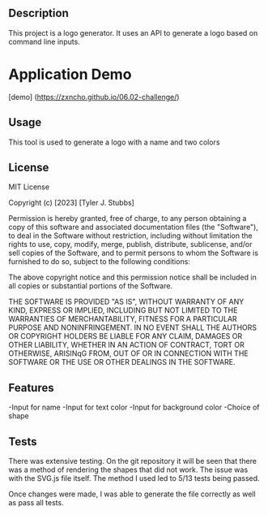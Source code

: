 ## Description

This project is a logo generator. It uses an API to generate a logo based on command line inputs.

# Application Demo

[demo] (https://zxncho.github.io/06.02-challenge/)


## Usage

This tool is used to generate a logo with a name and two colors

## License

MIT License

Copyright (c) [2023] [Tyler J. Stubbs]

Permission is hereby granted, free of charge, to any person obtaining a copy
of this software and associated documentation files (the "Software"), to deal
in the Software without restriction, including without limitation the rights
to use, copy, modify, merge, publish, distribute, sublicense, and/or sell
copies of the Software, and to permit persons to whom the Software is
furnished to do so, subject to the following conditions:

The above copyright notice and this permission notice shall be included in all
copies or substantial portions of the Software.

THE SOFTWARE IS PROVIDED "AS IS", WITHOUT WARRANTY OF ANY KIND, EXPRESS OR
IMPLIED, INCLUDING BUT NOT LIMITED TO THE WARRANTIES OF MERCHANTABILITY,
FITNESS FOR A PARTICULAR PURPOSE AND NONINFRINGEMENT. IN NO EVENT SHALL THE
AUTHORS OR COPYRIGHT HOLDERS BE LIABLE FOR ANY CLAIM, DAMAGES OR OTHER
LIABILITY, WHETHER IN AN ACTION OF CONTRACT, TORT OR OTHERWISE, ARISINqG FROM,
OUT OF OR IN CONNECTION WITH THE SOFTWARE OR THE USE OR OTHER DEALINGS IN THE
SOFTWARE.


## Features

-Input for name
-Input for text color
-Input for background color
-Choice of shape

## Tests

There was extensive testing. On the git repository it will be seen that there was a method of rendering the shapes that did not work. The issue was with the SVG.js file itself. The method I used led to 5/13 tests being passed. 

Once changes were made, I was able to generate the file correctly as well as pass all tests.